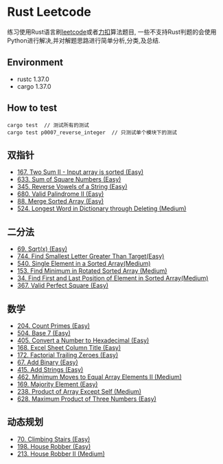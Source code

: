 # Rust Leetcode
练习使用Rust语言刷[leetcode](https://leetcode.com/problemset/all/)或者[力扣](https://leetcode-cn.com/problemset/all/)算法题目, 一些不支持Rust判题的会使用Python进行解决,并对解题思路进行简单分析,分类,及总结.

## Environment
- rustc 1.37.0
- cargo 1.37.0

## How to test
```
cargo test  // 测试所有的测试
cargo test p0007_reverse_integer  // 只测试单个模块下的测试
```

## 双指针
- [167. Two Sum II - Input array is sorted (Easy)](https://leetcode.com/problems/two-sum-ii-input-array-is-sorted/)
- [633. Sum of Square Numbers (Easy)](https://leetcode.com/problems/sum-of-square-numbers/)
- [345. Reverse Vowels of a String (Easy)](https://leetcode.com/problems/reverse-vowels-of-a-string/)
- [680. Valid Palindrome II (Easy)](https://leetcode.com/problems/valid-palindrome-ii/)
- [88. Merge Sorted Array (Easy)](https://leetcode.com/problems/merge-sorted-array/)
- [524. Longest Word in Dictionary through Deleting (Medium)](https://leetcode.com/problems/longest-word-in-dictionary-through-deleting/)

## 二分法
- [69. Sqrt(x) (Easy)](https://leetcode.com/problems/sqrtx/)
- [744. Find Smallest Letter Greater Than Target(Easy)](https://leetcode.com/problems/find-smallest-letter-greater-than-target/)
- [540. Single Element in a Sorted Array(Medium)](https://leetcode.com/problems/single-element-in-a-sorted-array/)
- [153. Find Minimum in Rotated Sorted Array (Medium)](https://leetcode.com/problems/find-minimum-in-rotated-sorted-array/)
- [34. Find First and Last Position of Element in Sorted Array(Medium)](https://leetcode.com/problems/find-first-and-last-position-of-element-in-sorted-array/)
- [367. Valid Perfect Square (Easy)](https://leetcode.com/problems/valid-perfect-square/)

## 数学
- [204. Count Primes (Easy)](https://leetcode.com/problems/count-primes/)
- [504. Base 7 (Easy)](https://leetcode.com/problems/base-7/)
- [405. Convert a Number to Hexadecimal (Easy)](https://leetcode.com/problems/convert-a-number-to-hexadecimal/)
- [168. Excel Sheet Column Title (Easy)](https://leetcode.com/problems/excel-sheet-column-title/)
- [172. Factorial Trailing Zeroes (Easy)](https://leetcode.com/problems/factorial-trailing-zeroes/)
- [67. Add Binary (Easy)](https://leetcode.com/problems/add-binary/)
- [415. Add Strings (Easy)](https://leetcode.com/problems/add-strings/)
- [462. Minimum Moves to Equal Array Elements II (Medium)](https://leetcode.com/problems/minimum-moves-to-equal-array-elements-ii/)
- [169. Majority Element (Easy)](https://leetcode.com/problems/majority-element/)
- [238. Product of Array Except Self (Medium)](https://leetcode.com/problems/product-of-array-except-self/)
- [628. Maximum Product of Three Numbers (Easy)](https://leetcode.com/problems/maximum-product-of-three-numbers/)

## 动态规划
- [70. Climbing Stairs (Easy)](https://leetcode.com/problems/climbing-stairs/)
- [198. House Robber (Easy)](https://leetcode.com/problems/house-robber/)
- [213. House Robber II (Medium)](https://leetcode.com/problems/house-robber-ii/)
